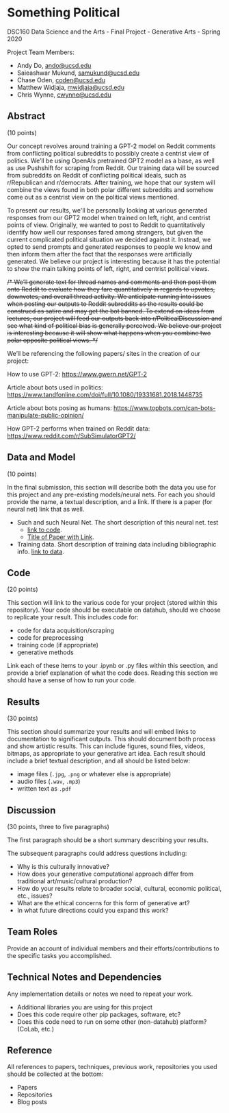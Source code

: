 # Something Political

DSC160 Data Science and the Arts - Final Project - Generative Arts - Spring 2020

Project Team Members: 
- Andy Do, ando@ucsd.edu
- Saieashwar Mukund, samukund@ucsd.edu
- Chase Oden, coden@ucsd.edu
- Matthew Widjaja, mwidjaja@ucsd.edu
- Chris Wynne, cwynne@ucsd.edu


## Abstract

(10 points) 

Our concept revolves around training a GPT-2 model on Reddit comments from conflicting political subreddits to possibly create a centrist view of politics. We’ll be using OpenAIs pretrained GPT2 model as a base, as well as use Pushshift for scraping from Reddit. Our training data will be sourced from subreddits on Reddit of conflicting political ideals, such as r/Republican and r/democrats. After training, we hope that our system will combine the views found in both polar different subreddits and somehow come out as a centrist view on the political views mentioned.

To present our results, we'll be personally looking at various generated responses from our GPT2 model when trained on left, right, and centrist points of view. Originally, we wanted to post to Reddit to quantitatively identify how well our responses fared among strangers, but given the current complicated political situation we decided against it. Instead, we opted to send prompts and generated responses to people we know and then inform them after the fact that the responses were artificially generated. We believe our project is interesting because it has the potential to show the main talking points of left, right, and centrist political views. 

<s>/*
We’ll generate text for thread names and comments and then post them onto Reddit to evaluate how they fare quantitatively in regards to upvotes, downvotes, and overall thread activity. We anticipate running into issues when posting our outputs to Reddit subreddits as the results could be construed as satire and may get the bot banned. To extend on ideas from lectures, our project will feed our outputs back into r/PoliticalDiscussion and see what kind of political bias is generally perceived. We believe our project is interesting because it will show what happens when you combine two polar opposite political views. 
*/</s>

We’ll be referencing the following papers/ sites in the creation of our project:

How to use GPT-2:
https://www.gwern.net/GPT-2

Article about bots used in politics:
https://www.tandfonline.com/doi/full/10.1080/19331681.2018.1448735

Article about bots posing as humans:
https://www.topbots.com/can-bots-manipulate-public-opinion/

How GPT-2 performs when trained on Reddit data:
https://www.reddit.com/r/SubSimulatorGPT2/


## Data and Model

(10 points) 

In the final submission, this section will describe both the data you use for this project and any pre-existing models/neural nets. For each you should provide the name, a textual description, and a link. If there is a paper (for neural net) link that as well.
- Such and such Neural Net. The short description of this neural net. test
  - [link to code]().
  - [Title of Paper with Link](). 
- Training data. Short description of training data including bibliographic info. [link to data]().

## Code

(20 points)

This section will link to the various code for your project (stored within this repository). Your code should be executable on datahub, should we choose to replicate your result. This includes code for: 

- code for data acquisition/scraping
- code for preprocessing
- training code (if appropriate)
- generative methods

Link each of these items to your .ipynb or .py files within this seection, and provide a brief explanation of what the code does. Reading this section we should have a sense of how to run your code.

## Results

(30 points) 

This section should summarize your results and will embed links to documentation to significant outputs. This should document both process and show artistic results. This can include figures, sound files, videos, bitmaps, as appropriate to your generative art idea. Each result should include a brief textual description, and all should be listed below: 

- image files (`.jpg`, `.png` or whatever else is appropriate)
- audio files (`.wav`, `.mp3`)
- written text as `.pdf`

## Discussion

(30 points, three to five paragraphs)

The first paragraph should be a short summary describing your results.

The subsequent paragraphs could address questions including:
- Why is this culturally innovative?
- How does your generative computational approach differ from traditional art/music/cultural production? 
- How do your results relate to broader social, cultural, economic political, etc., issues? 
- What are the ethical concerns for this form of generative art? 
- In what future directions could you expand this work?

## Team Roles

Provide an account of individual members and their efforts/contributions to the specific tasks you accomplished.

## Technical Notes and Dependencies

Any implementation details or notes we need to repeat your work. 
- Additional libraries you are using for this project
- Does this code require other pip packages, software, etc?
- Does this code need to run on some other (non-datahub) platform? (CoLab, etc.)

## Reference

All references to papers, techniques, previous work, repositories you used should be collected at the bottom:
- Papers
- Repositories
- Blog posts
